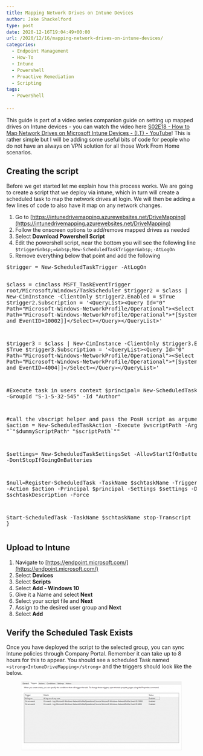```yaml
---
title: Mapping Network Drives on Intune Devices
author: Jake Shackelford
type: post
date: 2020-12-16T19:04:49+00:00
url: /2020/12/16/mapping-network-drives-on-intune-devices/
categories:
  - Endpoint Management
  - How-To
  - Intune
  - Powershell
  - Proactive Remediation
  - Scripting
tags:
  - PowerShell

---
```

 

This guide is part of a video series companion guide on setting up mapped drives on Intune devices - you can watch the video here [<a href="https://www.youtube.com/watch?v=hHtXFeuHkC4">S02E18 - How to Map Network Drives on Microsoft Intune Devices - (I.T) - YouTube](https://www.youtube.com/watch?v=hHtXFeuHkC4)</a>! This is rather simple but I will be adding some useful bits of code for people who do not have an always on VPN solution for all those Work From Home scenarios. 

## Creating the script

Before we get started let me explain how this process works. We are going to create a script that we deploy via intune, which in turn will create a scheduled task to map the network drives at login. We will then be adding a few lines of code to also have it map on any network changes.

  1. Go to [https://intunedrivemapping.azurewebsites.net/DriveMapping](https://intunedrivemapping.azurewebsites.net/DriveMapping)
  2. Follow the onscreen options to add/remove mapped drives as needed
  3. Select **Download Powershell Script**
  4. Edit the powershell script, near the bottom you will see the following line  
    `$trigger&nbsp;=&nbsp;New-ScheduledTaskTrigger&nbsp;-AtLogOn`
  5. Remove everything below that point and add the following

<div class="wp-block-codemirror-blocks-code-block code-block">
  <pre class="CodeMirror" data-setting="{"mode":"powershell","mime":"application/x-powershell","theme":"default","lineNumbers":true,"styleActiveLine":true,"lineWrapping":true,"readOnly":false,"fileName":"DriveMapping.ps1","language":"PowerShell","modeName":"powershell"}">$trigger = New-ScheduledTaskTrigger -AtLogOn

$class = cimclass MSFT_TaskEventTrigger root/Microsoft/Windows/TaskScheduler
$trigger2 = $class | New-CimInstance -ClientOnly
$trigger2.Enabled = $True
$trigger2.Subscription = '&lt;QueryList&gt;&lt;Query Id="0" Path="Microsoft-Windows-NetworkProfile/Operational"&gt;&lt;Select Path="Microsoft-Windows-NetworkProfile/Operational"&gt;*[System[Provider[@Name=''Microsoft-Windows-NetworkProfile''] and EventID=10002]]&lt;/Select&gt;&lt;/Query&gt;&lt;/QueryList&gt;'

$trigger3 = $class | New-CimInstance -ClientOnly
$trigger3.Enabled = $True
$trigger3.Subscription = '&lt;QueryList&gt;&lt;Query Id="0" Path="Microsoft-Windows-NetworkProfile/Operational"&gt;&lt;Select Path="Microsoft-Windows-NetworkProfile/Operational"&gt;*[System[Provider[@Name=''Microsoft-Windows-NetworkProfile''] and EventID=4004]]&lt;/Select&gt;&lt;/Query&gt;&lt;/QueryList&gt;'

#Execute task in users context
$principal= New-ScheduledTaskPrincipal -GroupId "S-1-5-32-545" -Id "Author"

#call the vbscript helper and pass the PosH script as argument
$action = New-ScheduledTaskAction -Execute $wscriptPath -Argument "`"$dummyScriptPath`" `"$scriptPath`""

$settings= New-ScheduledTaskSettingsSet -AllowStartIfOnBatteries -DontStopIfGoingOnBatteries

$null=Register-ScheduledTask -TaskName $schtaskName -Trigger $trigger,$trigger2,$trigger3 -Action $action  -Principal $principal -Settings $settings -Description $schtaskDescription -Force

Start-ScheduledTask -TaskName $schtaskName
stop-Transcript
}</pre>
</div>

## Upload to Intune

  1. Navigate to [https://endpoint.microsoft.com/](https://endpoint.microsoft.com/)
  2. Select **Devices**
  3. Select **Scripts**
  4. Select **Add - Windows 10**
  5. Give it a Name and select **Next**
  6. Select your script file and **Next**
  7. Assign to the desired user group and **Next**
  8. Select **Add**

## Verify the Scheduled Task Exists

Once you have deployed the script to the selected group, you can sync Intune policies through Company Portal. Remember it can take up to 8 hours for this to appear. You should see a scheduled Task named `<strong>IntuneDriveMapping</strong>` and the triggers should look like the below.<figure class="wp-block-image size-large is-resized">

![](MicrosoftTeams-image-2-1024x439.png) </figure>
